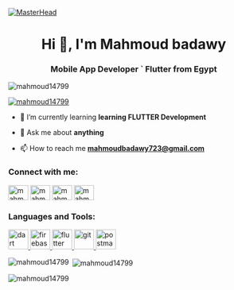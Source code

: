 [![MasterHead](https://github.com/Mahmoud14799/mahmoud/assets/87919952/7b91b3e6-cd67-4945-ab42-849013257ce9)](https://rishavchanda.io)
<h1 align="center">Hi 👋, I'm Mahmoud badawy</h1>
<h3 align="center">Mobile App Developer ` Flutter from Egypt</h3>

<p align="left"> <img src="https://komarev.com/ghpvc/?username=mahmoud14799&label=Profile%20views&color=0e75b6&style=flat" alt="mahmoud14799" /> </p>

<p align="left"> <a href="https://twitter.com/mahmoud14799" target="blank"><img src="https://img.shields.io/twitter/follow/mahmoud14799?logo=twitter&style=for-the-badge" alt="mahmoud14799" /></a> </p>

- 🌱 I’m currently learning **learning FLUTTER Development**

- 💬 Ask me about **anything**

- 📫 How to reach me **mahmoudbadawy723@gmail.com**

<h3 align="left">Connect with me:</h3>
<p align="left">
<a href="https://twitter.com/mahmoud14799" target="blank"><img align="center" src="https://raw.githubusercontent.com/rahuldkjain/github-profile-readme-generator/master/src/images/icons/Social/twitter.svg" alt="mahmoud14799" height="30" width="40" /></a>
<a href="https://linkedin.com/in/mahmoud badawy" target="blank"><img align="center" src="https://raw.githubusercontent.com/rahuldkjain/github-profile-readme-generator/master/src/images/icons/Social/linked-in-alt.svg" alt="mahmoud badawy" height="30" width="40" /></a>
<a href="https://fb.com/mahmoud badawy" target="blank"><img align="center" src="https://raw.githubusercontent.com/rahuldkjain/github-profile-readme-generator/master/src/images/icons/Social/facebook.svg" alt="mahmoud badawy" height="30" width="40" /></a>
<a href="https://instagram.com/mahmoud_badawy147" target="blank"><img align="center" src="https://raw.githubusercontent.com/rahuldkjain/github-profile-readme-generator/master/src/images/icons/Social/instagram.svg" alt="mahmoud_badawy147" height="30" width="40" /></a>
</p>

<h3 align="left">Languages and Tools:</h3>
<p align="left"> <a href="https://dart.dev" target="_blank" rel="noreferrer"> <img src="https://www.vectorlogo.zone/logos/dartlang/dartlang-icon.svg" alt="dart" width="40" height="40"/> </a> <a href="https://firebase.google.com/" target="_blank" rel="noreferrer"> <img src="https://www.vectorlogo.zone/logos/firebase/firebase-icon.svg" alt="firebase" width="40" height="40"/> </a> <a href="https://flutter.dev" target="_blank" rel="noreferrer"> <img src="https://www.vectorlogo.zone/logos/flutterio/flutterio-icon.svg" alt="flutter" width="40" height="40"/> </a> <a href="https://git-scm.com/" target="_blank" rel="noreferrer"> <img src="https://www.vectorlogo.zone/logos/git-scm/git-scm-icon.svg" alt="git" width="40" height="40"/> </a> <a href="https://postman.com" target="_blank" rel="noreferrer"> <img src="https://www.vectorlogo.zone/logos/getpostman/getpostman-icon.svg" alt="postman" width="40" height="40"/> </a> </p>

<p><img align="left" src="https://github-readme-stats.vercel.app/api/top-langs?username=mahmoud14799&show_icons=true&locale=en&layout=compact" alt="mahmoud14799" /></p>

<p>&nbsp;<img align="center" src="https://github-readme-stats.vercel.app/api?username=mahmoud14799&show_icons=true&locale=en" alt="mahmoud14799" /></p>

<p><img align="center" src="https://github-readme-streak-stats.herokuapp.com/?user=mahmoud14799&" alt="mahmoud14799" /></p>

